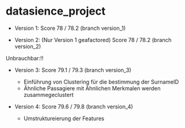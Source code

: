 # datasience_project

- Version 1: Score 78 / 78.2 (branch version_1)

- Version 2: (Nur Version 1 geafactored) Score 78 / 78.2 (branch version_2)

Unbrauchbar:!!

- Version 3: Score 79.1 / 79.3 (branch version_3) 
    - Einführung von Clustering für die bestimmung der SurnameID
    - Ähnliche Passagiere mit Ähnlichen Merkmalen werden zusammegeclustert 

- Version 4: Score 79.6 / 79.8 (branch version_4)
    - Umstruktureierung der Features 
    




